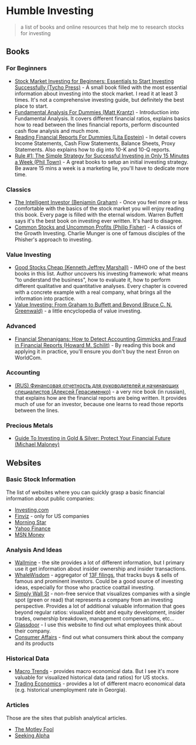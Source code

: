 # Humble Investing

> a list of books and online resources that help me to research stocks for investing

## Books

### For Beginners

* [Stock Market Investing for Beginners: Essentials to Start Investing Successfully (Tycho Press)](https://amzn.to/2o4CBTH) - A small book filled with the most essential information about investing into the stock market. I read it at least 3 times. It's not a comprehensive investing guide, but definitely the best place to start.
* [Fundamental Analysis For Dummies (Matt Krantz)](https://amzn.to/2nwpXfU) - Introduction into Fundamental Analysis. It covers different financial ratios, explains basics how to read between the lines financial reports, perform discounted cash flow analysis and much more.
* [Reading Financial Reports For Dummies (Lita Epstein)](https://amzn.to/2mv3Neb) - In detail covers Income Statements, Cash Flow Statements, Balance Sheets, Proxy Statements. Also explains how to dig into 10-K and 10-Q reports.
* [Rule #1: The Simple Strategy for Successful Investing in Only 15 Minutes a Week (Phil Town)](https://amzn.to/2o6OTLj) - A great books to setup an initial investing strategy. Be aware 15 mins a week is a marketing lie, you'll have to dedicate more time.

### Classics

* [The Intelligent Investor (Benjamin Graham)](https://amzn.to/2nrHZA6) - Once you feel more or less comfortable with the basics of the stock market you will enjoy reading this book. Every page is filled with the eternal wisdom. Warren Buffett says it's the best book on investing ever written. It's hard to disagree.
* [Common Stocks and Uncommon Profits (Philip Fisher)](https://amzn.to/2lUb2Me) - A classics of the Growth Investing. Charlie Munger is one of famous disciples of the Phisher's approach to investing.

### Value Investing

* [Good Stocks Cheap (Kenneth Jeffrey Marshall)](https://amzn.to/2mGeZ7z) - IMHO one of the best books in this list. Author uncovers his investing framework: what means "to understand the business", how to evaluate it, how to perform different qualitative and quantitative analyses. Every chapter is covered with a concrete example with a real company, what brings all the information into practice.
* [Value Investing: From Graham to Buffett and Beyond (Bruce C. N. Greenwald)](https://amzn.to/2nsLOoP) - a little encyclopedia of value investing.

### Advanced

* [Financial Shenanigans: How to Detect Accounting Gimmicks and Fraud in Financial Reports (Howard M. Schilit)](https://amzn.to/2od7YM7) - By reading this book and applying it in practice, you'll ensure you don't buy the next Enron on WorldCom.

### Accounting

* [(RUS) Финансовая отчетность для руководителей и начинающих специалистов (Алексей Герасименко)](https://amzn.to/2mDW7Gg) - a very nice book (in russian), that explains how are the financial reports are being written. It provides much of use for an investor, because one learns to read those reports between the lines.


### Precious Metals

* [Guide To Investing in Gold & Silver: Protect Your Financial Future (Michael Maloney)](https://amzn.to/2mE736T)

## Websites

### Basic Stock Information

The list of websites where you can quickly grasp a basic financial information about public companies:

* [Investing.com](https://www.investing.com/)
* [Finviz](https://finviz.com) - only for US companies
* [Morning Star](https://www.morningstar.com)
* [Yahoo Finance](https://finance.yahoo.com/)
* [MSN Money](https://www.msn.com/en-us/money)

### Analysis And Ideas

* [Wallmine](https://wallmine.com) - the site provides a lot of different information, but I primary use it get information about insider ownership and insider transactions.
* [WhaleWisdom](https://whalewisdom.com/) - aggregator of [13F filings](https://en.wikipedia.org/wiki/Form_13F), that tracks buys & sells of famous and prominent investors. Could be a good source of investing ideas, especially for those who practice coattail investing.
* [Simply Wall St](https://simplywall.st) - non-free service that visualizes companies with a single spot (green or read) that represents a company from an investing perspective. Provides a lot of additional valuable information that goes beyond regular ratios: visualized debt and equity development, insider trades, ownership breakdown, management compensations, etc...
* [Glassdoor](https://www.glassdoor.com) - I use this website to find out what employees think about their company.
* [Consumer Affairs](https://www.consumeraffairs.com/) - find out what consumers think about the company and its products

### Historical Data

* [Macro Trends](https://www.macrotrends.net) - provides macro economical data. But I see it's more valuable for visualized historical data (and ratios) for US stocks.
* [Trading Economics](https://tradingeconomics.com/) - provides a lot of different macro economical data (e.g. historical unemployment rate in Georgia).

### Articles

Those are the sites that publish analytical articles.

* [The Motley Fool](https://www.fool.com/)
* [Seeking Alpha](https://seekingalpha.com/)
